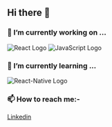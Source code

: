 ## Hi there 👋

### 🔭 I’m currently working on ...
![React Logo](https://camo.githubusercontent.com/cc0bcec74ad4d53ed2b0cc12da2026e402fd7872/68747470733a2f2f6432656970397366336f6f3663322e636c6f756466726f6e742e6e65742f746167732f696d616765732f3030302f3030302f3032362f7371756172655f36342f72656163742e706e67)
![JavaScript Logo](https://camo.githubusercontent.com/39efa68df23463b97f679579eac381fe19bdbe18/68747470733a2f2f6432656970397366336f6f3663322e636c6f756466726f6e742e6e65742f746167732f696d616765732f3030302f3030302f3230352f7371756172655f36342f6a6176617363726970746c616e672e706e67)


### 🌱 I’m currently learning ...
![React-Native Logo]()

### 📫 How to reach me:- 
[Linkedin](https://www.linkedin.com/in/vinodpatidar813/)
